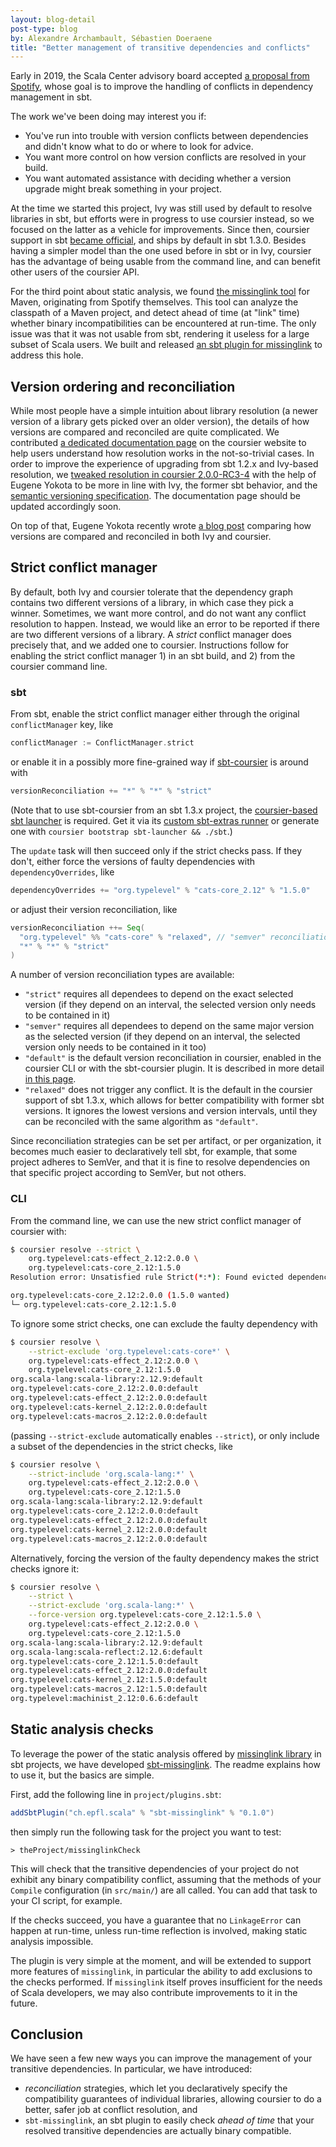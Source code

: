 ```yaml
---
layout: blog-detail
post-type: blog
by: Alexandre Archambault, Sébastien Doeraene
title: "Better management of transitive dependencies and conflicts"
---
```


Early in 2019, the Scala Center advisory board accepted [a proposal from Spotify](https://github.com/scalacenter/advisoryboard/blob/master/proposals/020-sbt-transitive-dependencies-conflicts.md), whose goal is to improve the handling of conflicts in dependency management in sbt.

The work we've been doing may interest you if:

* You've run into trouble with version conflicts between dependencies and didn't know what to do or where to look for advice.
* You want more control on how version conflicts are resolved in your build.
* You want automated assistance with deciding whether a version upgrade might break something in your project.

At the time we started this project, Ivy was still used by default to resolve libraries in sbt, but efforts were in progress to use coursier instead, so we focused on the latter as a vehicle for improvements.
Since then, coursier support in sbt [became official](https://github.com/sbt/sbt/pull/4614), and ships by default in sbt 1.3.0.
Besides having a simpler model than the one used before in sbt or in Ivy, coursier has the advantage of being usable from the command line, and can benefit other users of the coursier API.

For the third point about static analysis, we found [the missinglink tool](https://github.com/spotify/missinglink) for Maven, originating from Spotify themselves.
This tool can analyze the classpath of a Maven project, and detect ahead of time (at "link" time) whether binary incompatibilities can be encountered at run-time.
The only issue was that it was not usable from sbt, rendering it useless for a large subset of Scala users.
We built and released [an sbt plugin for missinglink](https://github.com/scalacenter/sbt-missinglink) to address this hole.

## Version ordering and reconciliation

While most people have a simple intuition about library resolution (a newer version of a library gets picked over an older version), the details of how versions are compared and reconciled are quite complicated.
We contributed [a dedicated documentation page](https://get-coursier.io/docs/other-version-handling) on the coursier website to help users understand how resolution works in the not-so-trivial cases.
In order to improve the experience of upgrading from sbt 1.2.x and Ivy-based resolution, we [tweaked resolution in coursier 2.0.0-RC3-4](https://github.com/coursier/coursier/pull/1348) with the help of Eugene Yokota to be more in line with Ivy, the former sbt behavior, and the [semantic versioning specification](https://semver.org).
The documentation page should be updated accordingly soon.

On top of that, Eugene Yokota recently wrote [a blog post](http://eed3si9n.com/dependency-resolver-semantics) comparing how versions are compared and reconciled in both Ivy and coursier.

## Strict conflict manager

By default, both Ivy and coursier tolerate that the dependency graph contains two different versions of a library, in which case they pick a winner.
Sometimes, we want more control, and do not want any conflict resolution to happen.
Instead, we would like an error to be reported if there are two different versions of a library.
A *strict* conflict manager does precisely that, and we added one to coursier.
Instructions follow for enabling the strict conflict manager 1) in an sbt build, and 2) from the coursier command line.

### sbt

From sbt, enable the strict conflict manager either through the original `conflictManager` key, like

```scala
conflictManager := ConflictManager.strict
```

or enable it in a possibly more fine-grained way if [sbt-coursier](https://get-coursier.io/docs/sbt-coursier) is around with

```scala
versionReconciliation += "*" % "*" % "strict"
```

(Note that to use sbt-coursier from an sbt 1.3.x project, the [coursier-based sbt launcher](https://github.com/coursier/sbt-launcher) is required.
Get it via its [custom sbt-extras runner](https://github.com/coursier/sbt-extras/blob/master/sbt) or generate one with `coursier bootstrap sbt-launcher && ./sbt`.)

The `update` task will then succeed only if the strict checks pass.
If they don't, either force the versions of faulty dependencies with `dependencyOverrides`, like

```scala
dependencyOverrides += "org.typelevel" % "cats-core_2.12" % "1.5.0"
```

or adjust their version reconciliation, like

```scala
versionReconciliation ++= Seq(
  "org.typelevel" %% "cats-core" % "relaxed", // "semver" reconciliation is also available
  "*" % "*" % "strict"
)
```

A number of version reconciliation types are available:

* `"strict"` requires all dependees to depend on the exact selected version (if they depend on an interval, the selected version only needs to be contained in it)
* `"semver"` requires all dependees to depend on the same major version as the selected version (if they depend on an interval, the selected version only needs to be contained in it too)
* `"default"` is the default version reconciliation in coursier, enabled in the coursier CLI or with the sbt-coursier plugin.
  It is described in more detail [in this page](https://get-coursier.io/docs/other-version-handling.html#reconciliation).
* `"relaxed"` does not trigger any conflict.
  It is the default in the coursier support of sbt 1.3.x, which allows for better compatibility with former sbt versions.
  It ignores the lowest versions and version intervals, until they can be reconciled with the same algorithm as `"default"`.

Since reconciliation strategies can be set per artifact, or per organization, it becomes much easier to declaratively tell sbt, for example, that some project adheres to SemVer, and that it is fine to resolve dependencies on that specific project according to SemVer, but not others.

### CLI

From the command line, we can use the new strict conflict manager of coursier with:

```bash
$ coursier resolve --strict \
    org.typelevel:cats-effect_2.12:2.0.0 \
    org.typelevel:cats-core_2.12:1.5.0
Resolution error: Unsatisfied rule Strict(*:*): Found evicted dependencies:

org.typelevel:cats-core_2.12:2.0.0 (1.5.0 wanted)
└─ org.typelevel:cats-core_2.12:1.5.0
```

To ignore some strict checks, one can exclude the faulty dependency with

```bash
$ coursier resolve \
    --strict-exclude 'org.typelevel:cats-core*' \
    org.typelevel:cats-effect_2.12:2.0.0 \
    org.typelevel:cats-core_2.12:1.5.0
org.scala-lang:scala-library:2.12.9:default
org.typelevel:cats-core_2.12:2.0.0:default
org.typelevel:cats-effect_2.12:2.0.0:default
org.typelevel:cats-kernel_2.12:2.0.0:default
org.typelevel:cats-macros_2.12:2.0.0:default
```

(passing `--strict-exclude` automatically enables `--strict`), or only include a subset of the dependencies in the strict checks, like

```bash
$ coursier resolve \
    --strict-include 'org.scala-lang:*' \
    org.typelevel:cats-effect_2.12:2.0.0 \
    org.typelevel:cats-core_2.12:1.5.0
org.scala-lang:scala-library:2.12.9:default
org.typelevel:cats-core_2.12:2.0.0:default
org.typelevel:cats-effect_2.12:2.0.0:default
org.typelevel:cats-kernel_2.12:2.0.0:default
org.typelevel:cats-macros_2.12:2.0.0:default
```

Alternatively, forcing the version of the faulty dependency makes the strict checks ignore it:

```bash
$ coursier resolve \
    --strict \
    --strict-exclude 'org.scala-lang:*' \
    --force-version org.typelevel:cats-core_2.12:1.5.0 \
    org.typelevel:cats-effect_2.12:2.0.0 \
    org.typelevel:cats-core_2.12:1.5.0
org.scala-lang:scala-library:2.12.9:default
org.scala-lang:scala-reflect:2.12.6:default
org.typelevel:cats-core_2.12:1.5.0:default
org.typelevel:cats-effect_2.12:2.0.0:default
org.typelevel:cats-kernel_2.12:1.5.0:default
org.typelevel:cats-macros_2.12:1.5.0:default
org.typelevel:machinist_2.12:0.6.6:default
```

## Static analysis checks

To leverage the power of the static analysis offered by [missinglink library](https://github.com/spotify/missinglink) in sbt projects, we have developed [sbt-missinglink](https://github.com/scalacenter/sbt-missinglink).
The readme explains how to use it, but the basics are simple.

First, add the following line in `project/plugins.sbt`:

```scala
addSbtPlugin("ch.epfl.scala" % "sbt-missinglink" % "0.1.0")
```

then simply run the following task for the project you want to test:

```
> theProject/missinglinkCheck
```

This will check that the transitive dependencies of your project do not exhibit any binary compatibility conflict, assuming that the methods of your `Compile` configuration (in `src/main/`) are all called.
You can add that task to your CI script, for example.

If the checks succeed, you have a guarantee that no `LinkageError` can happen at run-time, unless run-time reflection is involved, making static analysis impossible.

The plugin is very simple at the moment, and will be extended to support more features of `missinglink`, in particular the ability to add exclusions to the checks performed.
If `missinglink` itself proves insufficient for the needs of Scala developers, we may also contribute improvements to it in the future.

## Conclusion

We have seen a few new ways you can improve the management of your transitive dependencies.
In particular, we have introduced:

* *reconciliation* strategies, which let you declaratively specify the compatibility guarantees of individual libraries, allowing coursier to do a better, safer job at conflict resolution, and
* `sbt-missinglink`, an sbt plugin to easily check *ahead of time* that your resolved transitive dependencies are actually binary compatible.
